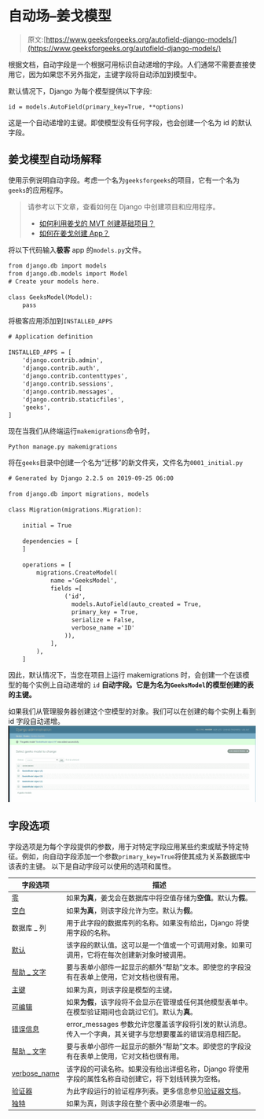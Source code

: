 # 自动场–姜戈模型

> 原文:[https://www.geeksforgeeks.org/autofield-django-models/](https://www.geeksforgeeks.org/autofield-django-models/)

根据文档，自动字段是一个根据可用标识自动递增的字段。人们通常不需要直接使用它，因为如果您不另外指定，主键字段将自动添加到模型中。

默认情况下，Django 为每个模型提供以下字段:

```
id = models.AutoField(primary_key=True, **options)
```

这是一个自动递增的主键。即使模型没有任何字段，也会创建一个名为 id 的默认字段。

## 姜戈模型自动场解释

使用示例说明自动字段。考虑一个名为`geeksforgeeks`的项目，它有一个名为`geeks`的应用程序。

> 请参考以下文章，查看如何在 Django 中创建项目和应用程序。
> 
> *   [如何利用姜戈的 MVT 创建基础项目？](https://www.geeksforgeeks.org/how-to-create-a-basic-project-using-mvt-in-django/)
> *   [如何在姜戈创建 App？](https://www.geeksforgeeks.org/how-to-create-an-app-in-django/)

将以下代码输入**极客** app 的`models.py`文件。

```
from django.db import models
from django.db.models import Model
# Create your models here.

class GeeksModel(Model):
    pass
```

将极客应用添加到`INSTALLED_APPS`

```
# Application definition

INSTALLED_APPS = [
    'django.contrib.admin',
    'django.contrib.auth',
    'django.contrib.contenttypes',
    'django.contrib.sessions',
    'django.contrib.messages',
    'django.contrib.staticfiles',
    'geeks',
]
```

现在当我们从终端运行`makemigrations`命令时，

```
Python manage.py makemigrations
```

将在`geeks`目录中创建一个名为“迁移”的新文件夹，文件名为`0001_initial.py`

```
# Generated by Django 2.2.5 on 2019-09-25 06:00

from django.db import migrations, models

class Migration(migrations.Migration):

    initial = True

    dependencies = [
    ]

    operations = [
        migrations.CreateModel(
            name ='GeeksModel',
            fields =[
                ('id', 
                  models.AutoField(auto_created = True,
                  primary_key = True,
                  serialize = False, 
                  verbose_name ='ID'
                )),
            ],
        ),
    ]
```

因此，默认情况下，当您在项目上运行 makemigrations 时，会创建一个在该模型的每个实例上自动递增的 `id` **自动字段。它是为名为`GeeksModel`的模型创建的表的主键。**

如果我们从管理服务器创建这个空模型的对象。我们可以在创建的每个实例上看到 id 字段自动递增。
![Django-model-autofield](img/243c73b35e7810affcf45225cdcdbf1c.png)

## 字段选项

字段选项是为每个字段提供的参数，用于对特定字段应用某些约束或赋予特定特征。例如，向自动字段添加一个参数`primary_key=True`将使其成为关系数据库中该表的主键。
以下是自动字段可以使用的选项和属性。

| 字段选项 | 描述 |
| --- | --- |
| [零](https://www.geeksforgeeks.org/nulltrue-django-built-in-field-validation/) | 如果**为真**，姜戈会在数据库中将空值存储为**空值**。默认为**假**。 |
| [空白](https://www.geeksforgeeks.org/blanktrue-django-built-in-field-validation/) | 如果**为真**，则该字段允许为空。默认为**假**。 |
| 数据库 _ 列 | 用于此字段的数据库列的名称。如果没有给出，Django 将使用字段的名称。 |
| [默认](https://www.geeksforgeeks.org/default-django-built-in-field-validation/) | 该字段的默认值。这可以是一个值或一个可调用对象。如果可调用，它将在每次创建新对象时被调用。 |
| [帮助 _ 文字](https://www.geeksforgeeks.org/help_text-django-built-in-field-validation/) | 要与表单小部件一起显示的额外“帮助”文本。即使您的字段没有在表单上使用，它对文档也很有用。 |
| [主键](https://www.geeksforgeeks.org/primary_key-django-built-in-field-validation/) | 如果为真，则该字段是模型的主键。 |
| [可编辑](https://www.geeksforgeeks.org/editablefalse-django-built-in-field-validation/) | 如果**为假**，该字段将不会显示在管理或任何其他模型表单中。在模型验证期间也会跳过它们。默认为**真**。 |
| [错误信息](https://www.geeksforgeeks.org/error_messages-django-built-in-field-validation/) | error_messages 参数允许您覆盖该字段将引发的默认消息。传入一个字典，其关键字与您想要覆盖的错误消息相匹配。 |
| [帮助 _ 文字](https://www.geeksforgeeks.org/help_text-django-built-in-field-validation/) | 要与表单小部件一起显示的额外“帮助”文本。即使您的字段没有在表单上使用，它对文档也很有用。 |
| [verbose_name](https://www.geeksforgeeks.org/verbose_name-django-built-in-field-validation/) | 该字段的可读名称。如果没有给出详细名称，Django 将使用字段的属性名称自动创建它，将下划线转换为空格。 |
| [验证器](https://www.geeksforgeeks.org/custom-field-validations-in-django-models/) | 为此字段运行的验证程序列表。更多信息参见[验证器文档](https://docs.djangoproject.com/en/2.2/ref/validators/)。 |
| [独特](https://www.geeksforgeeks.org/uniquetrue-django-built-in-field-validation/) | 如果为真，则该字段在整个表中必须是唯一的。 |